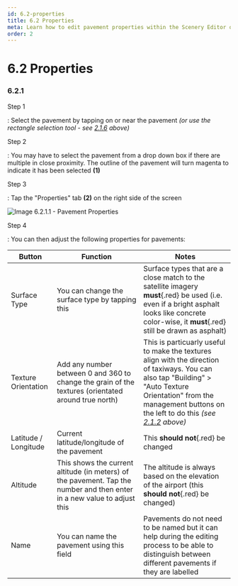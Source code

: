 ```yaml
---
id: 6.2-properties
title: 6.2 Properties
meta: Learn how to edit pavement properties within the Scenery Editor of Infinite Flight.
order: 2
---
```




# 6.2 Properties

### 6.2.1

Step 1

: Select the pavement by tapping on or near the pavement *(or use the rectangle selection tool - see [2.1.6](/guide/scenery-editor-manual/2.-user-interface/2.1-editor-screen#2.1.6) above)*



Step 2

: You may have to select the pavement from a drop down box if there are multiple in close proximity. The outline of the pavement will turn magenta to indicate it has been selected **(1)**



Step 3

: Tap the "Properties" tab **(2)** on the right side of the screen



![Image 6.2.1.1 - Pavement Properties](_images/manual/frames/6.2.1.1.png)



Step 4

: You can then adjust the following properties for pavements:



| Button               | Function                                                     | Notes                                                        |
| -------------------- | ------------------------------------------------------------ | ------------------------------------------------------------ |
| Surface Type         | You can change the surface type by tapping this              | Surface types that are a close match to the satellite imagery **must**{.red} be used (i.e. even if a bright asphalt looks like concrete color-wise, it **must**{.red} still be drawn as asphalt) |
| Texture Orientation  | Add any number between 0 and 360 to change the grain of the textures (orientated around true north) | This is particuarly useful to make the textures align with the direction of taxiways. You can also tap "Building" > "Auto Texture Orientation" from the management buttons on the left to do this *(see [2.1.2](/guide/scenery-editor-manual/2.-user-interface/2.1-editor-screen#2.1.2) above)* |
| Latitude / Longitude | Current latitude/longitude of the pavement                   | This **should not**{.red} be changed                         |
| Altitude             | This shows the current altitude (in meters) of the pavement. Tap the number and then enter in a new value to adjust this | The altitude is always based on the elevation of the airport (this **should not**{.red} be changed) |
| Name                 | You can name the pavement using this field                   | Pavements do not need to be named but it can help during the editing process to be able to distinguish between different pavements if they are labelled |


